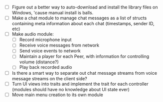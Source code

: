* [ ] Figure out a better way to auto-download and install the library files on Windows, 'cause manual install is balls.
* [ ] Make a chat module to manage chat messages as a list of structs containing meta information about each chat (timestamps, sender ID, etc)
* [ ] Make audio module:
  * [ ] Record microphone input
  * [ ] Receive voice messages from network
  * [ ] Send voice events to network
  * [ ] Maintain a player for each Peer, with information for controlling volume (distance?)
  * [ ] Play back recorded audio
* [ ] Is there a smart way to separate out chat message streams from voice message streams on the client side?
* [ ] Turn UI views into traits and implement the trait for each controller (modules should have no knowledge about UI state ever)
* [ ] Move main menu creation to its own module